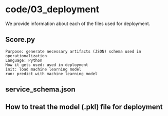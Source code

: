 # code\/03_deployment

We provide information about each of the files used for deployment.

## Score.py
    Purpose: generate necessary artifacts (JSON) schema used in operationalization
    Language: Python
    How it gets used: used in deployment
    init: load machine learning model 
    run: predict with machine learning model

## service_schema.json

## How to treat the model (.pkl) file for deployment
